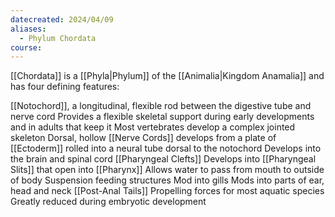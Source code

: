 ```yaml
---
datecreated: 2024/04/09
aliases:
  - Phylum Chordata
course:
---
```

[[Chordata]] is a [[Phyla|Phylum]] of the [[Animalia|Kingdom Anamalia]] and has four defining features: 

[[Notochord]], a longitudinal, flexible rod between the digestive tube and nerve cord
	Provides a flexible skeletal support during early developments and in adults that keep it
	Most vertebrates develop a complex jointed skeleton
Dorsal, hollow [[Nerve Cords]] develops from a plate of [[Ectoderm]] rolled into a neural tube dorsal to the notochord 
	Develops into the brain and spinal cord
[[Pharyngeal Clefts]]
	Develops into [[Pharyngeal Slits]] that open into [[Pharynx]]
	Allows water to pass from mouth to outside of body
	Suspension feeding structures
	Mod into gills
	Mods into parts of ear, head and neck
[[Post-Anal Tails]]
	Propelling forces for most aquatic species
	Greatly reduced during embryotic development
